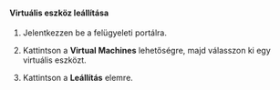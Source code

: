 #### Virtuális eszköz leállítása

1. Jelentkezzen be a felügyeleti portálra.

2. Kattintson a **Virtual Machines** lehetőségre, majd válasszon ki egy virtuális eszközt.

3. Kattintson a **Leállítás** elemre.



<!--HONumber=Jun16_HO2-->


